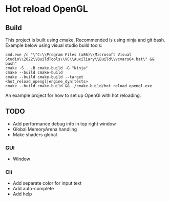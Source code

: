 # Hot reload OpenGL


## Build

This project is built using cmake. Recommended is using ninja and git bash. Example below using visual studio build tools: 

```
cmd.exe /c "\"C:\\Program Files (x86)\\Microsoft Visual Studio\\2022\\BuildTools\\VC\\Auxiliary\\Build\\vcvars64.bat\" && bash"
cmake -S . -B cmake-build -G "Ninja"
cmake --build cmake-build
cmake --build cmake-build --target <hot_reload_opengl|engine_dyn|tests>
cmake --build cmake-build && ./cmake-build/hot_reload_opengl.exe
```

An example project for how to set up OpenGl with hot reloading.

## TODO 

* Add performance debug info in top right window
* Global MemoryArena handling
* Make shaders global

### GUI

* Window

### Cli

* Add separate color for input text
* Add auto-complete
* Add help
